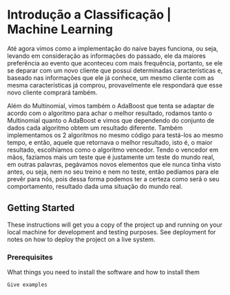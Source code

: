 # Introdução a Classificação | Machine Learning

Até agora vimos como a implementação do naive bayes funciona, ou seja, levando em consideração as informações do passado, ele da maiores preferência ao evento que aconteceu com mais frequência, portanto, se ele se deparar com um novo cliente que possui determinadas características e, baseado nas informações que ele já conhece, um mesmo cliente com as mesma características já comprou, provavelmente ele respondará que esse novo cliente comprará também.

Além do Multinomial, vimos também o AdaBoost que tenta se adaptar de acordo com o algoritmo para achar o melhor resultado, rodamos tanto o Multinomial quanto o AdaBoost e vimos que dependendo do conjunto de dados cada algoritmo obtem um resultado diferente. Também implementamos os 2 algoritmos no mesmo código para testá-los ao mesmo tempo, e então, aquele que retornava o melhor resultado, isto é, o maior resultado, escolhíamos como o algoritmo vencedor. Tendo o vencedor em mãos, fazíamos mais um teste que é justamente um teste do mundo real, em outras palavras, pegávamos novos elementos que ele nunca tinha visto antes, ou seja, nem no seu treino e nem no teste, então pedíamos para ele prevêr para nós, pois dessa forma podemos ter a certeza como será o seu comportamento, resultado dada uma situação do mundo real.

## Getting Started

These instructions will get you a copy of the project up and running on your local machine for development and testing purposes. See deployment for notes on how to deploy the project on a live system.

### Prerequisites

What things you need to install the software and how to install them

```
Give examples
```

